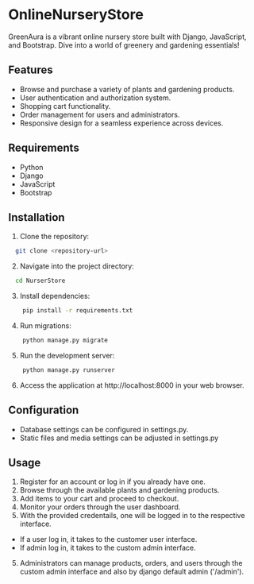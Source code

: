 
# OnlineNurseryStore

GreenAura is a vibrant online nursery store built with Django, JavaScript, and Bootstrap. Dive into a world of greenery and gardening essentials!



## Features

- Browse and purchase a variety of plants and gardening products.
- User authentication and authorization system.
- Shopping cart functionality.
- Order management for users and administrators.
- Responsive design for a seamless experience across devices.


## Requirements
- Python
- Django
- JavaScript
- Bootstrap
## Installation

1. Clone the repository:

```bash
  git clone <repository-url>
```
2. Navigate into the project directory:

```bash
  cd NurserStore
```
3. Install dependencies:
```bash
    pip install -r requirements.txt
```
4. Run migrations:
```bash
    python manage.py migrate
```
5. Run the development server:
```bash
    python manage.py runserver
```
6. Access the application at http://localhost:8000 in your web browser.
## Configuration
- Database settings can be configured in settings.py.
- Static files and media settings can be adjusted in settings.py
## Usage
1. Register for an account or log in if you already have one.
2. Browse through the available plants and gardening products.
3. Add items to your cart and proceed to checkout.
4. Monitor your orders through the user dashboard.
5. With the provided credentails, one will be logged in to the respective interface.
- If a user log in, it takes to the customer user interface.
- If admin log in, it takes to the custom admin interface.
5. Administrators can manage products, orders, and users through the custom admin interface and also by django default admin ('/admin').

